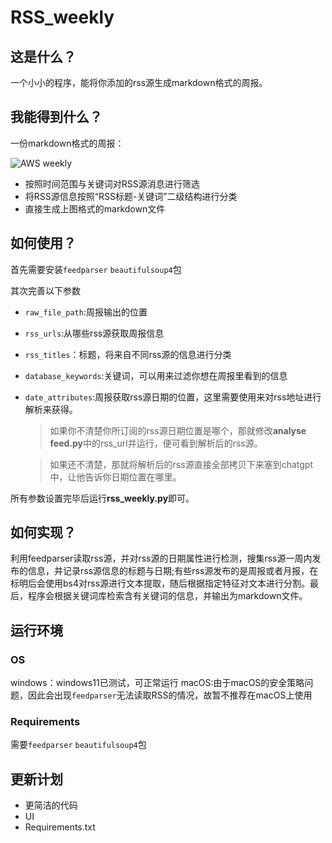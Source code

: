 # RSS_weekly
## 这是什么？
一个小小的程序，能将你添加的rss源生成markdown格式的周报。

## 我能得到什么？
一份markdown格式的周报：   

![AWS weekly](https://github.com/von-eureka/RSS_weekly/assets/82219377/195e02fd-366a-462d-8498-d68bd8e71f79)
* 按照时间范围与关键词对RSS源消息进行筛选
* 将RSS源信息按照“RSS标题-关键词”二级结构进行分类
* 直接生成上图格式的markdown文件
## 如何使用？
首先需要安装`feedparser` `beautifulsoup4`包   

其次完善以下参数
* `raw_file_path`:周报输出的位置
* `rss_urls`:从哪些rss源获取周报信息
* `rss_titles`：标题，将来自不同rss源的信息进行分类
* `database_keywords`:关键词，可以用来过滤你想在周报里看到的信息
* `date_attributes`:周报获取rss源日期的位置，这里需要使用来对rss地址进行解析来获得。
  >如果你不清楚你所订阅的rss源日期位置是哪个，那就修改**analyse feed.py**中的rss_url并运行，便可看到解析后的rss源。

  >如果还不清楚，那就将解析后的rss源直接全部拷贝下来塞到chatgpt中，让他告诉你日期位置在哪里。

所有参数设置完毕后运行**rss_weekly.py**即可。

## 如何实现？
利用feedparser读取rss源，并对rss源的日期属性进行检测，搜集rss源一周内发布的信息，并记录rss源信息的标题与日期;有些rss源发布的是周报或者月报，在标明后会使用bs4对rss源进行文本提取，随后根据指定特征对文本进行分割。最后，程序会根据关键词库检索含有关键词的信息，并输出为markdown文件。

## 运行环境
### OS
windows：windows11已测试，可正常运行
macOS:由于macOS的安全策略问题，因此会出现`feedparser`无法读取RSS的情况，故暂不推荐在macOS上使用
### Requirements
需要`feedparser` `beautifulsoup4`包
## 更新计划
* 更简洁的代码
* UI
* Requirements.txt

